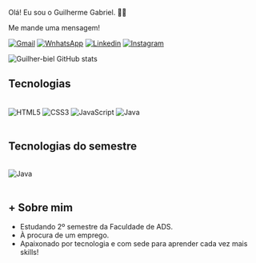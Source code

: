 Olá! Eu sou o Guilherme Gabriel. 🖐🏽

Me mande uma mensagem!

[![Gmail](https://img.shields.io/badge/Gmail-D14836?style=for-the-badge&logo=gmail&logoColor=white
)](mailto:guilhermebieldev@gmail.com
)
[![WnhatsApp](https://img.shields.io/badge/WhatsApp-25D366?style=for-the-badge&logo=whatsapp&logoColor=white
)](https://api.whatsapp.com/send?phone=5511984160395&text=Ol%C3%A1,%20me%20mande%20uma%20mensagem!
)
[![Linkedin](https://img.shields.io/badge/LinkedIn-0077B5?style=for-the-badge&logo=linkedin&logoColor=white
)](http://www.linkedin.com/in/guilherme-gabrieldev)
[![Instagram](https://img.shields.io/badge/Instagram-E4405F?style=for-the-badge&logo=instagram&logoColor=white
)](https://www.instagram.com/guii_gabriel_?igsh=eTVkajhqOXE4cXFr)

![Guilher-biel GitHub stats](https://github-readme-stats.vercel.app/api?username=Guilherme-Biel&show_icons=true&theme=merko)

## Tecnologias 

<div style="display: inline_block"><br/>
    <img align="center" alt="HTML5" src="https://img.shields.io/badge/HTML5-E34F26?style=for-the-badge&logo=html5&logoColor=white" />
    <img align="center" alt="CSS3" src="https://img.shields.io/badge/CSS3-1572B6?style=for-the-badge&logo=css3&logoColor=white" />
    <img align="center" alt="JavaScript" src="https://img.shields.io/badge/JavaScript-F7DF1E?style=for-the-badge&logo=javascript&logoColor=black" />
    <img align="center" alt="Java" src="https://img.shields.io/badge/Java-ED8B00?style=for-the-badge&logo=openjdk&logoColor=white" />
</div><br/>

## Tecnologias do semestre

<div style="display: inline_block"><br/>
    <img align="center" alt="Java" src="https://img.shields.io/badge/Java-ED8B00?style=for-the-badge&logo=openjdk&logoColor=white" />

</div><br/>

## + Sobre mim

- Estudando 2º semestre da Faculdade de ADS. 
- À procura de um emprego.
- Apaixonado por tecnologia e com sede para aprender cada vez mais skills!
